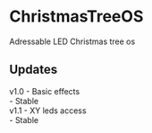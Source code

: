 # ChristmasTreeOS
Adressable LED Christmas tree os

## Updates
  v1.0
    - Basic effects <br>
    - Stable <br>
  v1.1 
    - XY leds access <br>
    - Stable <br>
